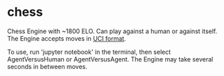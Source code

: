 # chess
Chess Engine with ~1800 ELO. Can play against a human or against itself. The Engine accepts moves in [UCI format](https://en.wikipedia.org/wiki/Universal_Chess_Interface).

To use, run 'jupyter notebook' in the terminal, then select AgentVersusHuman or AgentVersusAgent. The Engine may take several seconds in between moves.
